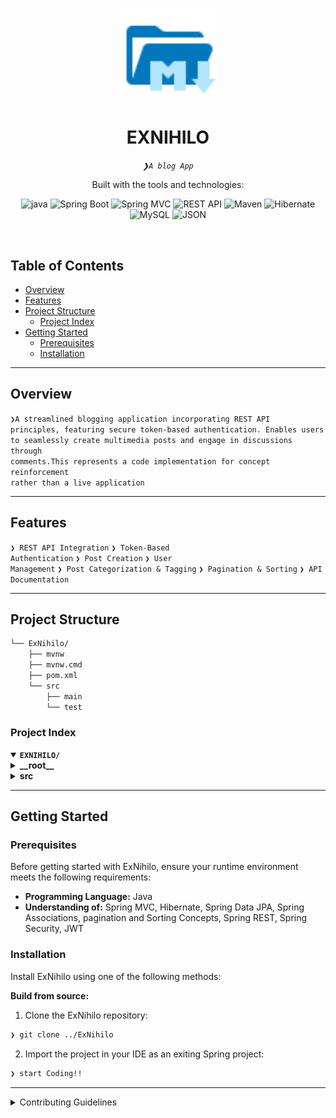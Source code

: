 <p align="center">
    <img src="https://raw.githubusercontent.com/PKief/vscode-material-icon-theme/ec559a9f6bfd399b82bb44393651661b08aaf7ba/icons/folder-markdown-open.svg" align="center" width="30%">
</p>
<p align="center"><h1 align="center">EXNIHILO</h1></p>
<p align="center">
	<em><code>❯A blog App</code></em>
</p>
<p align="center">
	<!-- local repository, no metadata badges. --></p>
<p align="center">Built with the tools and technologies:</p>
<p align="center">
	<img src="https://img.shields.io/badge/java-%23ED8B00.svg?style=default&logo=openjdk&logoColor=white" alt="java">
  <img src="https://img.shields.io/badge/Spring%20Boot-%236DB33F.svg?style=default&logo=spring&logoColor=white" alt="Spring Boot">
  <img src="https://img.shields.io/badge/Spring%20MVC-%236DB33F.svg?style=default&logo=spring&logoColor=white" alt="Spring MVC">
<img src="https://img.shields.io/badge/REST%20API-%2300D09C.svg?style=default&logo=postman&logoColor=white" alt="REST API">
<img src="https://img.shields.io/badge/Maven-%23C71A36.svg?style=default&logo=apachemaven&logoColor=white" alt="Maven">
<img src="https://img.shields.io/badge/Hibernate-%239F1C20.svg?style=default&logo=hibernate&logoColor=white" alt="Hibernate">
<img src="https://img.shields.io/badge/MySQL-%2300f.svg?style=default&logo=mysql&logoColor=white" alt="MySQL">
<img src="https://img.shields.io/badge/JSON-%23000000.svg?style=default&logo=json&logoColor=white" alt="JSON">


</p>
<br>

##  Table of Contents

- [ Overview](#-overview)
- [ Features](#-features)
- [ Project Structure](#-project-structure)
  - [ Project Index](#-project-index)
- [ Getting Started](#-getting-started)
  - [ Prerequisites](#-prerequisites)
  - [ Installation](#-installation)
---

##  Overview

<code>❯A streamlined blogging application incorporating REST API principles, featuring secure token-based authentication. Enables users to seamlessly create multimedia posts and engage in discussions through comments.This represents a code implementation for concept reinforcement rather than a live application</code>

---

##  Features

<code>❯ REST API Integration</code>
<code>❯ Token-Based Authentication</code>
<code>❯ Post Creation</code>
<code>❯ User Management</code>
<code>❯ Post Categorization & Tagging</code>
<code>❯ Pagination & Sorting</code>
<code>❯ API Documentation</code>

---

##  Project Structure

```sh
└── ExNihilo/
    ├── mvnw
    ├── mvnw.cmd
    ├── pom.xml
    └── src
        ├── main
        └── test
```


###  Project Index
<details open>
	<summary><b><code>EXNIHILO/</code></b></summary>
	<details> <!-- __root__ Submodule -->
		<summary><b>__root__</b></summary>
		<blockquote>
			<table>
			<tr>
				<td><b><a href='./ExNihilo/blob/master/mvnw'>mvnw</a></b></td>
				<td><code>❯ REPLACE-ME</code></td>
			</tr>
			<tr>
				<td><b><a href='./ExNihilo/blob/master/mvnw.cmd'>mvnw.cmd</a></b></td>
				<td><code>❯ REPLACE-ME</code></td>
			</tr>
			</table>
		</blockquote>
	</details>
	<details> <!-- src Submodule -->
		<summary><b>src</b></summary>
		<blockquote>
			<details>
				<summary><b>main</b></summary>
				<blockquote>
					<details>
						<summary><b>java</b></summary>
						<blockquote>
							<details>
								<summary><b>com</b></summary>
								<blockquote>
									<details>
										<summary><b>blog</b></summary>
										<blockquote>
											<details>
												<summary><b>application</b></summary>
												<blockquote>
													<table>
													<tr>
														<td><b><a href='./ExNihilo/blob/master/src\main\java\com\blog\application\ExNihiloApplication.java'>ExNihiloApplication.java</a></b></td>
														<td><code>❯ REPLACE-ME</code></td>
													</tr>
													<tr>
														<td><b><a href='./ExNihilo/blob/master/src\main\java\com\blog\application\ServletInitializer.java'>ServletInitializer.java</a></b></td>
														<td><code>❯ REPLACE-ME</code></td>
													</tr>
													</table>
													<details>
														<summary><b>Bean</b></summary>
														<blockquote>
															<table>
															<tr>
																<td><b><a href='./ExNihilo/blob/master/src\main\java\com\blog\application\Bean\EXNCategoryBean.java'>EXNCategoryBean.java</a></b></td>
																<td><code>❯ REPLACE-ME</code></td>
															</tr>
															<tr>
																<td><b><a href='./ExNihilo/blob/master/src\main\java\com\blog\application\Bean\EXNCommentBean.java'>EXNCommentBean.java</a></b></td>
																<td><code>❯ REPLACE-ME</code></td>
															</tr>
															<tr>
																<td><b><a href='./ExNihilo/blob/master/src\main\java\com\blog\application\Bean\EXNFileProcessingServiceBean.java'>EXNFileProcessingServiceBean.java</a></b></td>
																<td><code>❯ REPLACE-ME</code></td>
															</tr>
															<tr>
																<td><b><a href='./ExNihilo/blob/master/src\main\java\com\blog\application\Bean\EXNPostsBean.java'>EXNPostsBean.java</a></b></td>
																<td><code>❯ REPLACE-ME</code></td>
															</tr>
															<tr>
																<td><b><a href='./ExNihilo/blob/master/src\main\java\com\blog\application\Bean\EXNUserAuthenticationBean.java'>EXNUserAuthenticationBean.java</a></b></td>
																<td><code>❯ REPLACE-ME</code></td>
															</tr>
															<tr>
																<td><b><a href='./ExNihilo/blob/master/src\main\java\com\blog\application\Bean\EXNUserBean.java'>EXNUserBean.java</a></b></td>
																<td><code>❯ REPLACE-ME</code></td>
															</tr>
															</table>
														</blockquote>
													</details>
													<details>
														<summary><b>Configuration</b></summary>
														<blockquote>
															<table>
															<tr>
																<td><b><a href='./ExNihilo/blob/master/src\main\java\com\blog\application\Configuration\EXNConfiguration.java'>EXNConfiguration.java</a></b></td>
																<td><code>❯ REPLACE-ME</code></td>
															</tr>
															<tr>
																<td><b><a href='./ExNihilo/blob/master/src\main\java\com\blog\application\Configuration\EXNOpenAPIConfig.java'>EXNOpenAPIConfig.java</a></b></td>
																<td><code>❯ REPLACE-ME</code></td>
															</tr>
															</table>
														</blockquote>
													</details>
													<details>
														<summary><b>Controller</b></summary>
														<blockquote>
															<table>
															<tr>
																<td><b><a href='./ExNihilo/blob/master/src\main\java\com\blog\application\Controller\EXNCategoryController.java'>EXNCategoryController.java</a></b></td>
																<td><code>❯ REPLACE-ME</code></td>
															</tr>
															<tr>
																<td><b><a href='./ExNihilo/blob/master/src\main\java\com\blog\application\Controller\EXNCommentController.java'>EXNCommentController.java</a></b></td>
																<td><code>❯ REPLACE-ME</code></td>
															</tr>
															<tr>
																<td><b><a href='./ExNihilo/blob/master/src\main\java\com\blog\application\Controller\EXNJWTTokenAuthenticationController.java'>EXNJWTTokenAuthenticationController.java</a></b></td>
																<td><code>❯ REPLACE-ME</code></td>
															</tr>
															<tr>
																<td><b><a href='./ExNihilo/blob/master/src\main\java\com\blog\application\Controller\EXNPostsController.java'>EXNPostsController.java</a></b></td>
																<td><code>❯ REPLACE-ME</code></td>
															</tr>
															<tr>
																<td><b><a href='./ExNihilo/blob/master/src\main\java\com\blog\application\Controller\EXNRestController.java'>EXNRestController.java</a></b></td>
																<td><code>❯ REPLACE-ME</code></td>
															</tr>
															</table>
														</blockquote>
													</details>
													<details>
														<summary><b>DataObject</b></summary>
														<blockquote>
															<table>
															<tr>
																<td><b><a href='./ExNihilo/blob/master/src\main\java\com\blog\application\DataObject\EXNCategoryDAOlayer.java'>EXNCategoryDAOlayer.java</a></b></td>
																<td><code>❯ REPLACE-ME</code></td>
															</tr>
															<tr>
																<td><b><a href='./ExNihilo/blob/master/src\main\java\com\blog\application\DataObject\EXNCommentDAOLayer.java'>EXNCommentDAOLayer.java</a></b></td>
																<td><code>❯ REPLACE-ME</code></td>
															</tr>
															<tr>
																<td><b><a href='./ExNihilo/blob/master/src\main\java\com\blog\application\DataObject\EXNPostsDAOLayer.java'>EXNPostsDAOLayer.java</a></b></td>
																<td><code>❯ REPLACE-ME</code></td>
															</tr>
															<tr>
																<td><b><a href='./ExNihilo/blob/master/src\main\java\com\blog\application\DataObject\EXNUserDAOLayer.java'>EXNUserDAOLayer.java</a></b></td>
																<td><code>❯ REPLACE-ME</code></td>
															</tr>
															</table>
														</blockquote>
													</details>
													<details>
														<summary><b>Exception</b></summary>
														<blockquote>
															<table>
															<tr>
																<td><b><a href='./ExNihilo/blob/master/src\main\java\com\blog\application\Exception\EXNGlobalExceptionHandler.java'>EXNGlobalExceptionHandler.java</a></b></td>
																<td><code>❯ REPLACE-ME</code></td>
															</tr>
															</table>
															<details>
																<summary><b>CustomExceptions</b></summary>
																<blockquote>
																	<table>
																	<tr>
																		<td><b><a href='./ExNihilo/blob/master/src\main\java\com\blog\application\Exception\CustomExceptions\EXNResourceNotFoundException.java'>EXNResourceNotFoundException.java</a></b></td>
																		<td><code>❯ REPLACE-ME</code></td>
																	</tr>
																	</table>
																</blockquote>
															</details>
														</blockquote>
													</details>
													<details>
														<summary><b>EXNEntity</b></summary>
														<blockquote>
															<table>
															<tr>
																<td><b><a href='./ExNihilo/blob/master/src\main\java\com\blog\application\EXNEntity\EXNCategoryEntity.java'>EXNCategoryEntity.java</a></b></td>
																<td><code>❯ REPLACE-ME</code></td>
															</tr>
															<tr>
																<td><b><a href='./ExNihilo/blob/master/src\main\java\com\blog\application\EXNEntity\EXNCommentEntity.java'>EXNCommentEntity.java</a></b></td>
																<td><code>❯ REPLACE-ME</code></td>
															</tr>
															<tr>
																<td><b><a href='./ExNihilo/blob/master/src\main\java\com\blog\application\EXNEntity\EXNPostsEntity.java'>EXNPostsEntity.java</a></b></td>
																<td><code>❯ REPLACE-ME</code></td>
															</tr>
															<tr>
																<td><b><a href='./ExNihilo/blob/master/src\main\java\com\blog\application\EXNEntity\EXNUserEntity.java'>EXNUserEntity.java</a></b></td>
																<td><code>❯ REPLACE-ME</code></td>
															</tr>
															</table>
														</blockquote>
													</details>
													<details>
														<summary><b>Service</b></summary>
														<blockquote>
															<table>
															<tr>
																<td><b><a href='./ExNihilo/blob/master/src\main\java\com\blog\application\Service\EXNCategoryServiceLayer.java'>EXNCategoryServiceLayer.java</a></b></td>
																<td><code>❯ REPLACE-ME</code></td>
															</tr>
															<tr>
																<td><b><a href='./ExNihilo/blob/master/src\main\java\com\blog\application\Service\EXNCommentServiceLayer.java'>EXNCommentServiceLayer.java</a></b></td>
																<td><code>❯ REPLACE-ME</code></td>
															</tr>
															<tr>
																<td><b><a href='./ExNihilo/blob/master/src\main\java\com\blog\application\Service\EXNPostsServiceLayer.java'>EXNPostsServiceLayer.java</a></b></td>
																<td><code>❯ REPLACE-ME</code></td>
															</tr>
															<tr>
																<td><b><a href='./ExNihilo/blob/master/src\main\java\com\blog\application\Service\EXNUserServiceLayer.java'>EXNUserServiceLayer.java</a></b></td>
																<td><code>❯ REPLACE-ME</code></td>
															</tr>
															</table>
															<details>
																<summary><b>ServiceInterfaces</b></summary>
																<blockquote>
																	<table>
																	<tr>
																		<td><b><a href='./ExNihilo/blob/master/src\main\java\com\blog\application\Service\ServiceInterfaces\EXNCategoryServiceInterface.java'>EXNCategoryServiceInterface.java</a></b></td>
																		<td><code>❯ REPLACE-ME</code></td>
																	</tr>
																	<tr>
																		<td><b><a href='./ExNihilo/blob/master/src\main\java\com\blog\application\Service\ServiceInterfaces\EXNCommentServiceInterface.java'>EXNCommentServiceInterface.java</a></b></td>
																		<td><code>❯ REPLACE-ME</code></td>
																	</tr>
																	<tr>
																		<td><b><a href='./ExNihilo/blob/master/src\main\java\com\blog\application\Service\ServiceInterfaces\EXNPostsServiceInterface.java'>EXNPostsServiceInterface.java</a></b></td>
																		<td><code>❯ REPLACE-ME</code></td>
																	</tr>
																	<tr>
																		<td><b><a href='./ExNihilo/blob/master/src\main\java\com\blog\application\Service\ServiceInterfaces\EXNUserServieInterface.java'>EXNUserServieInterface.java</a></b></td>
																		<td><code>❯ REPLACE-ME</code></td>
																	</tr>
																	</table>
																</blockquote>
															</details>
														</blockquote>
													</details>
													<details>
														<summary><b>Utility</b></summary>
														<blockquote>
															<table>
															<tr>
																<td><b><a href='./ExNihilo/blob/master/src\main\java\com\blog\application\Utility\EXNAPIResponse.java'>EXNAPIResponse.java</a></b></td>
																<td><code>❯ REPLACE-ME</code></td>
															</tr>
															<tr>
																<td><b><a href='./ExNihilo/blob/master/src\main\java\com\blog\application\Utility\EXNPostResponse.java'>EXNPostResponse.java</a></b></td>
																<td><code>❯ REPLACE-ME</code></td>
															</tr>
															</table>
														</blockquote>
													</details>
													<details>
														<summary><b>Security</b></summary>
														<blockquote>
															<details>
																<summary><b>JWTAuthentication</b></summary>
																<blockquote>
																	<table>
																	<tr>
																		<td><b><a href='./ExNihilo/blob/master/src\main\java\com\blog\application\Security\JWTAuthentication\JWTAuthenticationEntryPoint.java'>JWTAuthenticationEntryPoint.java</a></b></td>
																		<td><code>❯ REPLACE-ME</code></td>
																	</tr>
																	<tr>
																		<td><b><a href='./ExNihilo/blob/master/src\main\java\com\blog\application\Security\JWTAuthentication\JWTAuthenticationFilter.java'>JWTAuthenticationFilter.java</a></b></td>
																		<td><code>❯ REPLACE-ME</code></td>
																	</tr>
																	<tr>
																		<td><b><a href='./ExNihilo/blob/master/src\main\java\com\blog\application\Security\JWTAuthentication\JWTAuthenticationResponse.java'>JWTAuthenticationResponse.java</a></b></td>
																		<td><code>❯ REPLACE-ME</code></td>
																	</tr>
																	<tr>
																		<td><b><a href='./ExNihilo/blob/master/src\main\java\com\blog\application\Security\JWTAuthentication\JWTAuthenticationSecurityConfig.java'>JWTAuthenticationSecurityConfig.java</a></b></td>
																		<td><code>❯ REPLACE-ME</code></td>
																	</tr>
																	<tr>
																		<td><b><a href='./ExNihilo/blob/master/src\main\java\com\blog\application\Security\JWTAuthentication\JWTTokenHelper.java'>JWTTokenHelper.java</a></b></td>
																		<td><code>❯ REPLACE-ME</code></td>
																	</tr>
																	</table>
																</blockquote>
															</details>
															<details>
																<summary><b>UserConfig</b></summary>
																<blockquote>
																	<table>
																	<tr>
																		<td><b><a href='./ExNihilo/blob/master/src\main\java\com\blog\application\Security\UserConfig\EXNUserDetails.java'>EXNUserDetails.java</a></b></td>
																		<td><code>❯ REPLACE-ME</code></td>
																	</tr>
																	<tr>
																		<td><b><a href='./ExNihilo/blob/master/src\main\java\com\blog\application\Security\UserConfig\EXNUserDetailsService.java'>EXNUserDetailsService.java</a></b></td>
																		<td><code>❯ REPLACE-ME</code></td>
																	</tr>
																	</table>
																</blockquote>
															</details>
														</blockquote>
													</details>
												</blockquote>
											</details>
										</blockquote>
									</details>
								</blockquote>
							</details>
						</blockquote>
					</details>
				</blockquote>
			</details>
			<details>
				<summary><b>test</b></summary>
				<blockquote>
					<details>
						<summary><b>java</b></summary>
						<blockquote>
							<details>
								<summary><b>com</b></summary>
								<blockquote>
									<details>
										<summary><b>blog</b></summary>
										<blockquote>
											<details>
												<summary><b>application</b></summary>
												<blockquote>
													<table>
													<tr>
														<td><b><a href='./ExNihilo/blob/master/src\test\java\com\blog\application\ExNihiloApplicationTests.java'>ExNihiloApplicationTests.java</a></b></td>
														<td><code>❯ REPLACE-ME</code></td>
													</tr>
													</table>
												</blockquote>
											</details>
										</blockquote>
									</details>
								</blockquote>
							</details>
						</blockquote>
					</details>
				</blockquote>
			</details>
		</blockquote>
	</details>
</details>

---
##  Getting Started

###  Prerequisites

Before getting started with ExNihilo, ensure your runtime environment meets the following requirements:

- **Programming Language:** Java
- **Understanding of:** Spring MVC, Hibernate, Spring Data JPA, Spring Associations, pagination and Sorting Concepts, Spring REST, Spring Security, JWT


###  Installation

Install ExNihilo using one of the following methods:

**Build from source:**

1. Clone the ExNihilo repository:
```sh
❯ git clone ../ExNihilo
```

2. Import the project in your IDE as an exiting Spring project:
```sh
❯ start Coding!!
```

---
<details closed>
<summary>Contributing Guidelines</summary>

1. **Fork the Repository**: Start by forking the project repository to your LOCAL account.
2. **Clone Locally**: Clone the forked repository to your local machine using a git client.
   ```sh
   git clone ./ExNihilo
   ```
3. **Create a New Branch**: Always work on a new branch, giving it a descriptive name.
   ```sh
   git checkout -b new-feature-x
   ```
4. **Make Your Changes**: Develop and test your changes locally.
5. **Commit Your Changes**: Commit with a clear message describing your updates.
   ```sh
   git commit -m 'Implemented new feature x.'
   ```
6. **Push to LOCAL**: Push the changes to your forked repository.
   ```sh
   git push origin new-feature-x
   ```

---
